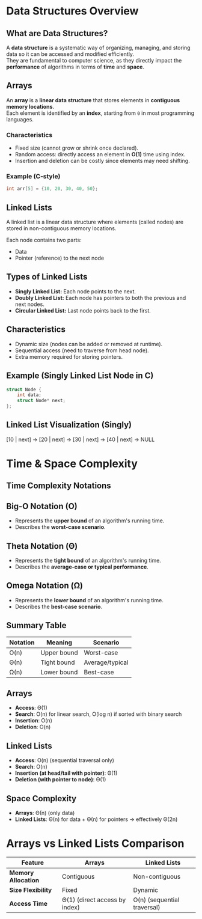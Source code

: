 # Data Structures Overview

## What are Data Structures?
A **data structure** is a systematic way of organizing, managing, and storing data so it can be accessed and modified efficiently.  
They are fundamental to computer science, as they directly impact the **performance** of algorithms in terms of **time** and **space**.



## Arrays
An **array** is a **linear data structure** that stores elements in **contiguous memory locations**.  
Each element is identified by an **index**, starting from `0` in most programming languages.

### Characteristics
- Fixed size (cannot grow or shrink once declared).
- Random access: directly access an element in **O(1)** time using index.
- Insertion and deletion can be costly since elements may need shifting.

### Example (C-style)
```c
int arr[5] = {10, 20, 30, 40, 50};
```

## Linked Lists
A linked list is a linear data structure where elements (called nodes) are stored in non-contiguous memory locations.

Each node contains two parts:
- Data
- Pointer (reference) to the next node

## Types of Linked Lists
- **Singly Linked List:** Each node points to the next.
- **Doubly Linked List:** Each node has pointers to both the previous and next nodes.
- **Circular Linked List:** Last node points back to the first.

## Characteristics
- Dynamic size (nodes can be added or removed at runtime).
- Sequential access (need to traverse from head node).
- Extra memory required for storing pointers.

## Example (Singly Linked List Node in C)

```c
struct Node {
    int data;
    struct Node* next;
};
```

## Linked List Visualization (Singly)
[10 | next] → [20 | next] → [30 | next] → [40 | next] → NULL



# Time & Space Complexity

## Time Complexity Notations

## Big-O Notation (O)
- Represents the **upper bound** of an algorithm's running time.  
- Describes the **worst-case scenario**.  


## Theta Notation (Θ)
- Represents the **tight bound** of an algorithm's running time.  
- Describes the **average-case or typical performance**.

## Omega Notation (Ω)
- Represents the **lower bound** of an algorithm's running time.  
- Describes the **best-case scenario**.


## Summary Table

| Notation | Meaning              | Scenario        |
|----------|-------------------|-------------------|
| O(n)     | Upper bound        | Worst-case         | 
| Θ(n)     | Tight bound        | Average/typical    | 
| Ω(n)     | Lower bound        | Best-case          |


## Arrays
- **Access**: Θ(1)  
- **Search**: O(n) for linear search, O(log n) if sorted with binary search  
- **Insertion**: O(n)  
- **Deletion**: O(n)  



## Linked Lists
- **Access**: O(n) (sequential traversal only)  
- **Search**: O(n)  
- **Insertion (at head/tail with pointer)**: Θ(1)  
- **Deletion (with pointer to node)**: Θ(1)  



## Space Complexity
- **Arrays**: Θ(n) (only data)  
- **Linked Lists**: Θ(n) for data + Θ(n) for pointers → effectively Θ(2n)  


# Arrays vs Linked Lists Comparison

| Feature                  | Arrays                              | Linked Lists                         |
|---------------------------|-------------------------------------|---------------------------------------|
| **Memory Allocation**     | Contiguous                         | Non-contiguous                        |
| **Size Flexibility**      | Fixed                              | Dynamic                               |
| **Access Time**           | Θ(1) (direct access by index)      | O(n) (sequential traversal)           |


